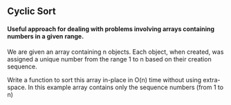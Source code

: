 ## Cyclic Sort

#### Useful approach for dealing with problems involving arrays containing numbers in a given range.

We are given an array containing n objects. Each object, when created, was assigned a unique number from the range 1 to n based on their creation sequence. 

Write a function to sort this array in-place in O(n) time without using extra-space. In this example array contains only the sequence numbers (from 1 to n)
